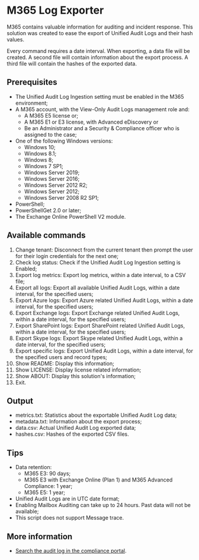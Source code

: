 # M365 Log Exporter

M365 contains valuable information for auditing and incident response. This solution was created to ease the export of Unified Audit Logs and their hash values.

Every command requires a date interval. When exporting, a data file will be created. A second file will contain information about the export process. A third file will contain the hashes of the exported data. 

## Prerequisites
- The Unified Audit Log Ingestion setting must be enabled in the M365 environment;
- A M365 account, with the View-Only Audit Logs management role and:
    - A M365 E5 license or;
    - A M365 E1 or E3 license, with Advanced eDiscovery or
    - Be an Administrator and a Security & Compliance officer who is assigned to the case;
- One of the following Windows versions:
    - Windows 10;
    - Windows 8.1;
    - Windows 8;
    - Windows 7 SP1;
    - Windows Server 2019;
    - Windows Server 2016;
    - Windows Server 2012 R2;
    - Windows Server 2012;
    - Windows Server 2008 R2 SP1;
- PowerShell;
- PowerShellGet 2.0 or later;
- The Exchange Online PowerShell V2 module.

## Available commands
1. Change tenant: Disconnect from the current tenant then prompt the user for their login credentials for the next one;
2. Check log status: Check if the Unified Audit Log Ingestion setting is Enabled;
3. Export log metrics: Export log metrics, within a date interval, to a CSV file;
4. Export all logs: Export all available Unified Audit Logs, within a date interval, for the specified users;
5. Export Azure logs: Export Azure related Unified Audit Logs, within a date interval, for the specified users;
6. Export Exchange logs: Export Exchange related Unified Audit Logs, within a date interval, for the specified users;
7. Export SharePoint logs: Export SharePoint related Unified Audit Logs, within a date interval, for the specified users;
8. Export Skype logs: Export Skype related Unified Audit Logs, within a date interval, for the specified users;
9. Export specific logs: Export Unified Audit Logs, within a date interval, for the specified users and record types;
10. Show README: Display this information;
11. Show LICENSE: Display license related information;
12. Show ABOUT: Display this solution's information;
13. Exit.

## Output
- metrics.txt: Statistics about the exportable Unified Audit Log data;
- metadata.txt: Information about the export process;
- data.csv: Actual Unified Audit Log exported data;
- hashes.csv: Hashes of the exported CSV files.

## Tips
- Data retention:
    - M365 E3: 90 days;
    - M365 E3 with Exchange Online (Plan 1) and M365 Advanced Compliance: 1 year;
    - M365 E5: 1 year;
- Unified Audit Logs are in UTC date format;
- Enabling Mailbox Auditing can take up to 24 hours. Past data will not be available;
- This script does not support Message trace.

## More information
- [Search the audit log in the compliance portal](https://docs.microsoft.com/en-us/microsoft-365/compliance/search-the-audit-log-in-security-and-compliance).
